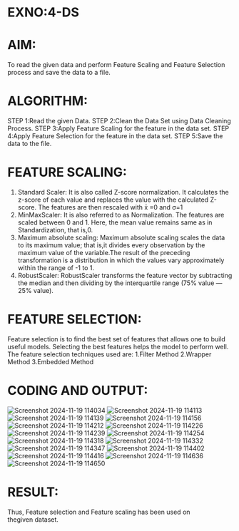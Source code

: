# EXNO:4-DS
# AIM:
To read the given data and perform Feature Scaling and Feature Selection process and save the
data to a file.

# ALGORITHM:
STEP 1:Read the given Data.
STEP 2:Clean the Data Set using Data Cleaning Process.
STEP 3:Apply Feature Scaling for the feature in the data set.
STEP 4:Apply Feature Selection for the feature in the data set.
STEP 5:Save the data to the file.

# FEATURE SCALING:
1. Standard Scaler: It is also called Z-score normalization. It calculates the z-score of each value and replaces the value with the calculated Z-score. The features are then rescaled with x̄ =0 and σ=1
2. MinMaxScaler: It is also referred to as Normalization. The features are scaled between 0 and 1. Here, the mean value remains same as in Standardization, that is,0.
3. Maximum absolute scaling: Maximum absolute scaling scales the data to its maximum value; that is,it divides every observation by the maximum value of the variable.The result of the preceding transformation is a distribution in which the values vary approximately within the range of -1 to 1.
4. RobustScaler: RobustScaler transforms the feature vector by subtracting the median and then dividing by the interquartile range (75% value — 25% value).

# FEATURE SELECTION:
Feature selection is to find the best set of features that allows one to build useful models. Selecting the best features helps the model to perform well.
The feature selection techniques used are:
1.Filter Method
2.Wrapper Method
3.Embedded Method

# CODING AND OUTPUT:
![Screenshot 2024-11-19 114034](https://github.com/user-attachments/assets/d1e0fece-4ace-4838-88a7-9fefeacbd1bb)
![Screenshot 2024-11-19 114113](https://github.com/user-attachments/assets/aff86c67-5873-4c1d-aade-6977177ec57d)
![Screenshot 2024-11-19 114139](https://github.com/user-attachments/assets/5158ae27-49af-4a83-839d-3fd3001c172b)
![Screenshot 2024-11-19 114156](https://github.com/user-attachments/assets/4bb65e1b-9cb1-4da1-b5ca-83ffa9ae16d9)
![Screenshot 2024-11-19 114212](https://github.com/user-attachments/assets/97fc1190-22b7-472e-b67b-2432eafe580d)
![Screenshot 2024-11-19 114226](https://github.com/user-attachments/assets/07225e81-bd3e-4f4d-b2e9-fdfea8c1e835)
![Screenshot 2024-11-19 114239](https://github.com/user-attachments/assets/bc36a43a-dfce-435f-84cc-cd9a53cb2d9f)
![Screenshot 2024-11-19 114254](https://github.com/user-attachments/assets/987d4aae-db12-4d3c-acf9-52663966de1a)
![Screenshot 2024-11-19 114318](https://github.com/user-attachments/assets/82f67f63-f695-4776-9140-2057d2589980)
![Screenshot 2024-11-19 114332](https://github.com/user-attachments/assets/924b2ff6-ec49-4d48-817f-48241b9769af)
![Screenshot 2024-11-19 114347](https://github.com/user-attachments/assets/fcdbdb01-3ee5-4298-bd5a-c759b39aeceb)
![Screenshot 2024-11-19 114402](https://github.com/user-attachments/assets/b33c0281-acfa-471a-ac8b-56daf3a4542c)
![Screenshot 2024-11-19 114416](https://github.com/user-attachments/assets/69250937-35ed-4cdf-988d-b66e1fc1062e)
![Screenshot 2024-11-19 114636](https://github.com/user-attachments/assets/a84dd358-8863-4e76-bf8b-7c4da2d6b32b)
![Screenshot 2024-11-19 114650](https://github.com/user-attachments/assets/c152e88c-6b21-43c3-8a9b-040a2bdc22a8)

# RESULT:
Thus, Feature selection and Feature scaling has been used on thegiven dataset.
